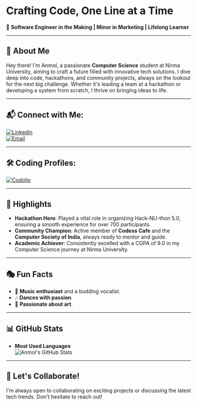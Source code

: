 #  Crafting Code, One Line at a Time

🌟 **Software Engineer in the Making | Minor in Marketing | Lifelong Learner**

---

## 🚀 About Me

Hey there! I'm Anmol, a passionate **Computer Science** student at Nirma University, aiming to craft a future filled with innovative tech solutions. I dive deep into code, hackathons, and community projects, always on the lookout for the next big challenge. Whether it's leading a team at a hackathon or developing a system from scratch, I thrive on bringing ideas to life.

---

## 📬 Connect with Me:

[![LinkedIn](https://img.shields.io/badge/-LinkedIn-blue?style=flat&logo=Linkedin&logoColor=white)](https://www.linkedin.com/in/anmol-panjwani-984995251/)  
[![Email](https://img.shields.io/badge/-Email-D14836?style=flat&logo=Gmail&logoColor=white)](mailto:your-email@example.com)  


---

## 🛠️ Coding Profiles:
[![Codolio](https://img.shields.io/badge/-Codolio-1DB954?style=flat&logo=Codolio&logoColor=white)](https://codolio.com/profile/ap)

---

## 🌟 Highlights

- **Hackathon Hero**: Played a vital role in organizing Hack-NU-thon 5.0, ensuring a smooth experience for over 700 participants.
- **Community Champion**: Active member of **Codess Cafe** and the **Computer Society of India**, always ready to mentor and guide.
- **Academic Achiever**: Consistently excelled with a CGPA of 9.0 in my Computer Science journey at Nirma University.

---

## 🎭 Fun Facts

- 🎸 **Music enthusiast** and a budding vocalist.
- 🎶 **Dances with passion**.
- 🎨 **Passionate about art**.

---


## 📊 GitHub Stats

- **Most Used Languages**  
![Anmol's GitHub Stats](https://github-readme-stats.vercel.app/api/top-langs/?username=anmolp-03&layout=compact&theme=default)

---

## 🤝 Let's Collaborate!

I'm always open to collaborating on exciting projects or discussing the latest tech trends. Don't hesitate to reach out!
